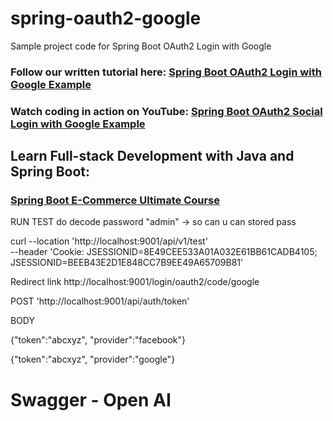 # spring-oauth2-google
Sample project code for Spring Boot OAuth2 Login with Google
### Follow our written tutorial here: [Spring Boot OAuth2 Login with Google Example](https://www.codejava.net/frameworks/spring-boot/oauth2-login-with-google-example)
### Watch coding in action on YouTube: [Spring Boot OAuth2 Social Login with Google Example](https://www.youtube.com/watch?v=lmS0hX5F_QQ)
## Learn Full-stack Development with Java and Spring Boot:
### [Spring Boot E-Commerce Ultimate Course](https://www.udemy.com/course/spring-boot-e-commerce-ultimate/?referralCode=3A24FAC7220029CEDFD6)


RUN TEST do decode password "admin" ->  so can u can stored pass


curl --location 'http://localhost:9001/api/v1/test' \
--header 'Cookie: JSESSIONID=8E49CEE533A01A032E61BB61CADB4105; JSESSIONID=BEEB43E2D1E848CC7B9EE49A65709B81'

Redirect link http://localhost:9001/login/oauth2/code/google



POST 'http://localhost:9001/api/auth/token'

BODY

{"token":"abcxyz", "provider":"facebook"}

{"token":"abcxyz", "provider":"google"}


# Swagger - Open AI
